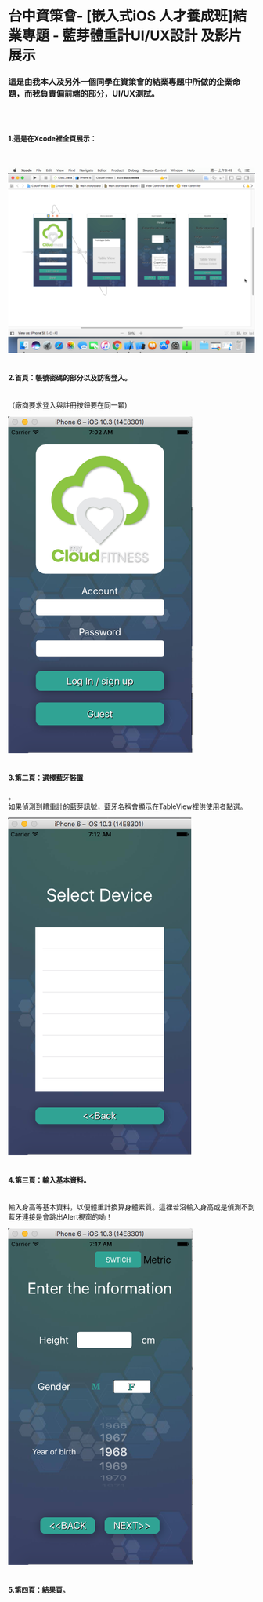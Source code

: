 <h1>台中資策會- [嵌入式iOS 人才養成班]結業專題 - 藍芽體重計UI/UX設計 及影片展示</h1>

<h3>這是由我本人及另外一個同學在資策會的結業專題中所做的企業命題，而我負責偏前端的部分，UI/UX測試。</h3>
<br />
<br />
<h4>1.這是在Xcode裡全頁展示：</h4><br />

![image](https://github.com/BorteauX/-UI-/blob/master/%E8%9E%A2%E5%B9%95%E5%BF%AB%E7%85%A7%202017-08-21%20%E4%B8%8A%E5%8D%886.49.17.png?raw=true)
<br />
<br />
<h4>2.首頁：帳號密碼的部分以及訪客登入。</h4><br />
（廠商要求登入與註冊按鈕要在同一顆)<br />

![image](https://github.com/BorteauX/-UI-/blob/master/%E8%9E%A2%E5%B9%95%E5%BF%AB%E7%85%A7%202017-08-21%20%E4%B8%8A%E5%8D%887.02.42.png?raw=true)
<br />
<br />
<h4>3.第二頁：選擇藍牙裝置</h4>。<br />
如果偵測到體重計的藍芽訊號，藍牙名稱會顯示在TableView裡供使用者點選。<br />

![image](https://github.com/BorteauX/-UI-/blob/master/%E8%9E%A2%E5%B9%95%E5%BF%AB%E7%85%A7%202017-08-21%20%E4%B8%8A%E5%8D%887.12.39.png?raw=true)
<br />
<br />
<h4>4.第三頁：輸入基本資料。</h4><br />
輸入身高等基本資料，以便體重計換算身體素質。這裡若沒輸入身高或是偵測不到藍牙連接是會跳出Alert視窗的呦！<br />

![image](https://github.com/BorteauX/-UI-/blob/master/%E8%9E%A2%E5%B9%95%E5%BF%AB%E7%85%A7%202017-08-21%20%E4%B8%8A%E5%8D%887.17.18.png?raw=true)
<br />
<br />
<h4>5.第四頁：結果頁。</h4><br />

